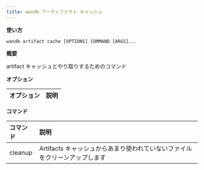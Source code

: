 ```yaml
---
title: wandb アーティファクト キャッシュ
---
```


**使い方**

`wandb artifact cache [OPTIONS] COMMAND [ARGS]...`

**概要**

artifact キャッシュとやり取りするためのコマンド


**オプション**

| **オプション** | **説明** |
| :--- | :--- |


**コマンド**

| **コマンド** | **説明** |
| :--- | :--- |
| cleanup | Artifacts キャッシュからあまり使われていないファイルをクリーンアップします |